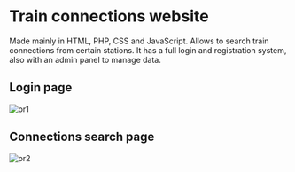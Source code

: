 # Train connections website
Made mainly in HTML, PHP, CSS and JavaScript. Allows to search train connections from certain stations. It has a full login and registration system, also with an admin panel to manage data.
## Login page
![pr1](https://github.com/user-attachments/assets/22d3108d-c204-4e65-8fec-251065f912df)
## Connections search page
![pr2](https://github.com/user-attachments/assets/2806963d-8fc7-42dc-abeb-baeb2961c4ee)
